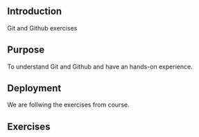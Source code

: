 ## Introduction

Git and Github exercises

## Purpose

To understand Git and Github and have an hands-on experience.

## Deployment
We are follwing the exercises from course.

## Exercises